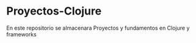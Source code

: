 # Proyectos-Clojure
En este repositorio se almacenara Proyectos y fundamentos en Clojure y frameworks
